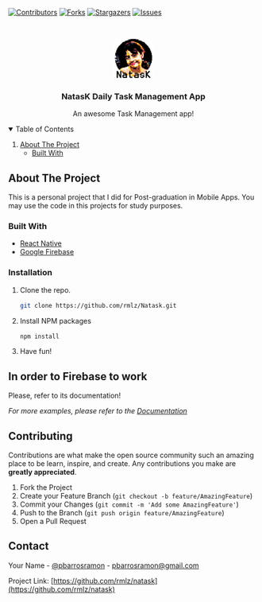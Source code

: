 <!--
*** Thanks for checking out the Best-README-Template. If you have a suggestion
*** that would make this better, please fork the repo and create a pull request
*** or simply open an issue with the tag "enhancement".
*** Thanks again! Now go create something AMAZING! :D
-->



<!-- PROJECT SHIELDS -->
<!--
*** I'm using markdown "reference style" links for readability.
*** Reference links are enclosed in brackets [ ] instead of parentheses ( ).
*** See the bottom of this document for the declaration of the reference variables
*** for contributors-url, forks-url, etc. This is an optional, concise syntax you may use.
*** https://www.markdownguide.org/basic-syntax/#reference-style-links
-->
[![Contributors][contributors-shield]][contributors-url]
[![Forks][forks-shield]][forks-url]
[![Stargazers][stars-shield]][stars-url]
[![Issues][issues-shield]][issues-url]



<!-- PROJECT LOGO -->
<br />
<p align="center">
  <a href="https://github.com/rmlz/Natask">
    <img src="logo.png" alt="Logo" width="80" height="80">
  </a>

<h3 align="center">NatasK Daily Task Management App</h3>

  <p align="center">
    An awesome Task Management app!
    
</p>



<!-- TABLE OF CONTENTS -->
<details open="open">
  <summary>Table of Contents</summary>
  <ol>
    <li>
      <a href="#about-the-project">About The Project</a>
      <ul>
        <li><a href="#built-with">Built With</a></li>
      </ul>
    </li>
  </ol>
</details>



<!-- ABOUT THE PROJECT -->
## About The Project

This is a personal project that I did for Post-graduation in Mobile Apps.
You may use the code in this projects for study purposes.
### Built With

* [React Native](https://reactnative.com)
* [Google Firebase](https://firebase.com)


### Installation

1. Clone the repo.
   ```sh
   git clone https://github.com/rmlz/Natask.git
   ```
2. Install NPM packages
   ```sh
   npm install
   ```
3. Have fun!



<!-- USAGE EXAMPLES -->
## In order to Firebase to work

Please, refer to its documentation!

_For more examples, please refer to the [Documentation](https://example.com)_

<!-- CONTRIBUTING -->
## Contributing

Contributions are what make the open source community such an amazing place to be learn, inspire, and create. Any contributions you make are **greatly appreciated**.

1. Fork the Project
2. Create your Feature Branch (`git checkout -b feature/AmazingFeature`)
3. Commit your Changes (`git commit -m 'Add some AmazingFeature'`)
4. Push to the Branch (`git push origin feature/AmazingFeature`)
5. Open a Pull Request

## Contact

Your Name - [@pbarrosramon](https://twitter.com/pbarrosramon) - pbarrosramon@gmail.com

Project Link: [https://github.com/rmlz/natask](https://github.com/rmlz/natask)

<!-- MARKDOWN LINKS & IMAGES -->
<!-- https://www.markdownguide.org/basic-syntax/#reference-style-links -->
[contributors-shield]: https://img.shields.io/github/contributors/rmlz/natask.svg?style=for-the-badge
[contributors-url]: https://github.com/rmlz/natask/graphs/contributors
[forks-shield]: https://img.shields.io/github/forks/rmlz/natask.svg?style=for-the-badge
[forks-url]: https://github.com/rmlz/natask/network/members
[stars-shield]: https://img.shields.io/github/stars/rmlz/natask.svg?style=for-the-badge
[stars-url]: https://github.com/rmlz/natask/stargazers
[issues-shield]: https://img.shields.io/github/issues/rmlz/natask.svg?style=for-the-badge
[issues-url]: https://github.com/rmlz/natask/issues
[license-shield]: https://img.shields.io/github/license/rmlz/natask.svg?style=for-the-badge




